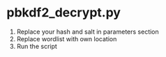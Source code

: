 # pbkdf2_decrypt.py
1. Replace your hash and salt in parameters section
2. Replace wordlist with own location
3. Run the script
